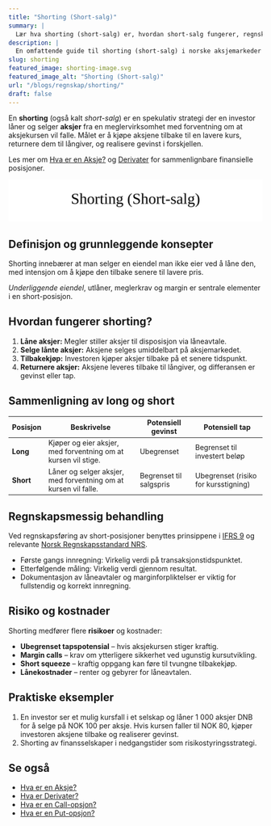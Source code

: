 ```yaml
---
title: "Shorting (Short-salg)"
summary: |
  Lær hva shorting (short-salg) er, hvordan short-salg fungerer, regnskapsmessig behandling, risikoer og praktiske eksempler i norsk kontekst.
description: |
  En omfattende guide til shorting (short-salg) i norske aksjemarkeder og regnskapsmessig behandling.
slug: shorting
featured_image: shorting-image.svg
featured_image_alt: "Shorting (Short-salg)"
url: "/blogs/regnskap/shorting/"
draft: false
---
```



En **shorting** (også kalt *short-salg*) er en spekulativ strategi der en investor låner og selger **aksjer** fra en meglervirksomhet med forventning om at aksjekursen vil falle. Målet er å kjøpe aksjene tilbake til en lavere kurs, returnere dem til långiver, og realisere gevinst i forskjellen.

Les mer om [Hva er en Aksje?](/blogs/regnskap/hva-er-en-aksje "Hva er en Aksje? En Guide til Aksjer i Norge") og [Derivater](/blogs/regnskap/derivater "Hva er Derivater? Komplett Guide til Derivater i Regnskap") for sammenlignbare finansielle posisjoner.

![Shorting (Short-salg)](shorting-image.svg)

## Definisjon og grunnleggende konsepter

Shorting innebærer at man selger en eiendel man ikke eier ved å låne den, med intensjon om å kjøpe den tilbake senere til lavere pris.

*Underliggende eiendel*, utlåner, meglerkrav og margin er sentrale elementer i en short-posisjon.

## Hvordan fungerer shorting?

1. **Låne aksjer:** Megler stiller aksjer til disposisjon via låneavtale.
2. **Selge lånte aksjer:** Aksjene selges umiddelbart på aksjemarkedet.
3. **Tilbakekjøp:** Investoren kjøper aksjer tilbake på et senere tidspunkt.
4. **Returnere aksjer:** Aksjene leveres tilbake til långiver, og differansen er gevinst eller tap.

## Sammenligning av long og short

| Posisjon | Beskrivelse                                                                           | Potensiell gevinst                         | Potensiell tap                       |
|----------|---------------------------------------------------------------------------------------|--------------------------------------------|--------------------------------------|
| **Long** | Kjøper og eier aksjer, med forventning om at kursen vil stige.                        | Ubegrenset                                  | Begrenset til investert beløp         |
| **Short**| Låner og selger aksjer, med forventning om at kursen vil falle.                       | Begrenset til salgspris                    | Ubegrenset (risiko for kursstigning) |

## Regnskapsmessig behandling

Ved regnskapsføring av short-posisjoner benyttes prinsippene i [IFRS 9](/blogs/regnskap/hva-er-ifrs "Hva er IFRS? Komplett Guide") og relevante [Norsk Regnskapsstandard NRS](/blogs/regnskap/norsk-regnskapsstandard-nrs "Norsk Regnskapsstandard NRS").

* Første gangs innregning: Virkelig verdi på transaksjonstidspunktet.
* Etterfølgende måling: Virkelig verdi gjennom resultat.
* Dokumentasjon av låneavtaler og marginforpliktelser er viktig for fullstendig og korrekt innregning.

## Risiko og kostnader

Shorting medfører flere **risikoer** og kostnader:

* **Ubegrenset tapspotensial** – hvis aksjekursen stiger kraftig.
* **Margin calls** – krav om ytterligere sikkerhet ved ugunstig kursutvikling.
* **Short squeeze** – kraftig oppgang kan føre til tvungne tilbakekjøp.
* **Lånekostnader** – renter og gebyrer for låneavtalen.

## Praktiske eksempler

1. En investor ser et mulig kursfall i et selskap og låner 1 000 aksjer DNB for å selge på NOK 100 per aksje. Hvis kursen faller til NOK 80, kjøper investoren aksjene tilbake og realiserer gevinst.
2. Shorting av finansselskaper i nedgangstider som risikostyringsstrategi.

## Se også

* [Hva er en Aksje?](/blogs/regnskap/hva-er-en-aksje "Hva er en Aksje? En Guide til Aksjer i Norge")
* [Hva er Derivater?](/blogs/regnskap/derivater "Hva er Derivater? Komplett Guide til Derivater i Regnskap")
* [Hva er en Call-opsjon?](/blogs/regnskap/call-opsjon "Hva er en Call-opsjon? En Guide til Kjøpsopsjoner i Regnskap")
* [Hva er en Put-opsjon?](/blogs/regnskap/put-opsjon "Hva er en Put-opsjon? En Guide til Salgsopsjoner i Regnskap")
